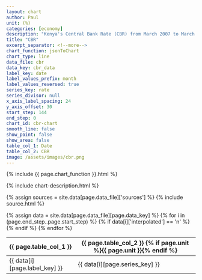 ```yaml
---
layout: chart
author: Paul
unit: (%)
categories: [economy]
description: "Kenya's Central Bank Rate (CBR) from March 2007 to March 2019."
title: "CBR"
excerpt_separator: <!--more-->
chart_function: jsonToChart
chart_type: line
data_file: cbr
data_key: cbr_data
label_key: date
label_values_prefix: month
label_values_reversed: true
series_key: rate
series_divisor: null
x_axis_label_spacing: 24
y_axis_offset: 30
start_step: 144
end_step: 0
chart_id: cbr-chart
smooth_line: false
show_point: false
show_area: false
table_col_1: Date
table_col_2: CBR
image: /assets/images/cbr.png
---
```


<div class="ct-chart ct-minor-sixth" id="{{ page.chart_id }}"></div>

{% include {{ page.chart_function }}.html %}

{% include chart-description.html %}

<!--more-->

{% assign sources = site.data[page.data_file]['sources'] %}
{% include source.html %}

<div class="data-table table-responsive">
    {% assign data = site.data[page.data_file][page.data_key] %}
    <table class="table">
        <thead>
            <tr>
                <th scope="col">{{ page.table_col_1 }}</th>
                <th scope="col">{{ page.table_col_2 }} {% if page.unit %}{{ page.unit }}{% endif %}</th>
            </tr>
        </thead>
        <tbody>
            {% for i in (page.end_step..page.start_step) %}
                {% if data[i]['interpolated'] == 'n' %}
                    <tr>
                        <td>{{ data[i][page.label_key] }} </td>
                        <td>{{ data[i][page.series_key] }}</td>
                    </tr>
                {% endif %}
            {% endfor %}
        </tbody>
    </table>
</div>